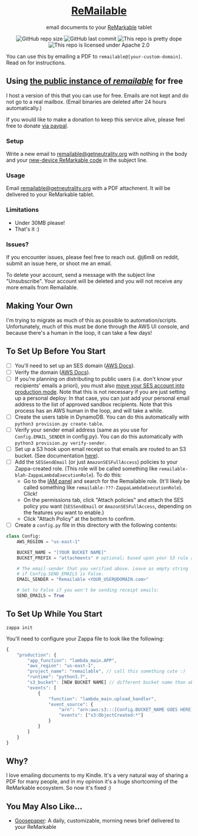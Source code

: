 <h1 align="center"><a href="https://remailable.getneutrality.org/">ReMailable</a></h1>
<p align="center">email documents to your <a href="https://remarkable.com">ReMarkable</a> tablet</p>

<p align="center">
<img alt="GitHub repo size" src="https://img.shields.io/github/repo-size/j6k4m8/remailable?style=for-the-badge" />
<img alt="GitHub last commit" src="https://img.shields.io/github/last-commit/j6k4m8/remailable?style=for-the-badge" />
<img alt="This repo is pretty dope" src="https://img.shields.io/badge/pretty%20dope-%F0%9F%91%8C-blue?style=for-the-badge" />
<img alt="This repo is licensed under Apache 2.0" src="https://img.shields.io/github/license/j6k4m8/remailable?style=for-the-badge" />
</p>

You can use this by emailing a PDF to `remailable@[your-custom-domain]`. Read on for instructions.

## Using <a href="https://remailable.getneutrality.org/">the public instance of _remailable_</a> for free

I host a version of this that you can use for free. Emails are not kept and do not go to a real mailbox. (Email binaries are deleted after 24 hours automatically.)

If you would like to make a donation to keep this service alive, please feel free to donate [via paypal](https://paypal.me/j6m8).

### Setup

Write a new email to [remailable@getneutrality.org](mailto:remailable@getneutrality.org) with nothing in the body and your [new-device ReMarkable code](https://my.remarkable.com/connect/mobile) in the subject line.

### Usage

Email [remailable@getneutrality.org](mailto:remailable@getneutrality.org) with a PDF attachment. It will be delivered to your ReMarkable tablet.

### Limitations

-   Under 30MB please!
-   That's it :)

### Issues?

If you encounter issues, please feel free to reach out. @j6m8 on reddit, submit an issue here, or shoot me an email.

To delete your account, send a message with the subject line "Unsubscribe". Your account will be deleted and you will not receive any more emails from Remailable.

## Making Your Own

I'm trying to migrate as much of this as possible to automation/scripts. Unfortunately, much of this must be done through the AWS UI console, and because there's a human in the loop, it can take a few days!

## To Set Up Before You Start

-   [ ] You'll need to set up an SES domain ([AWS Docs](https://docs.aws.amazon.com/ses/latest/DeveloperGuide/receiving-email-getting-started-before.html)).
-   [ ] Verify the domain ([AWS Docs](https://docs.aws.amazon.com/ses/latest/DeveloperGuide/receiving-email-getting-started-verify.html)).
-   [ ] If you're planning on distributing to public users (i.e. don't know your recipients' emails a priori), you must also [move your SES account into production mode](https://docs.aws.amazon.com/ses/latest/DeveloperGuide/request-production-access.html). Note that this is not necessary if you are just setting up a personal deploy: In that case, you can just add your personal email address to the list of approved sandbox recipients. Note that this process has an AWS human in the loop, and will take a while.
-   [ ] Create the users table in DynamoDB. You can do this automatically with `python3 provision.py create-table`.
-   [ ] Verify your sender email address (same as you use for `Config.EMAIL_SENDER` in config.py). You can do this automatically with `python3 provision.py verify-sender`.
-   [ ] Set up a S3 hook upon email receipt so that emails are routed to an S3 bucket. (See documentation [here](https://docs.aws.amazon.com/ses/latest/DeveloperGuide/receiving-email-getting-started-receipt-rule.html)).
-   [ ] Add the `SESSendEmail` (or just `AmazonSESFullAccess`) policies to your Zappa-created role. (This role will be called something like `remailable-blah-ZappaLambdaExecutionRole`). To do this:
   -  Go to the [IAM panel](https://console.aws.amazon.com/iam/home?region=us-east-1#/roles) and search for the Remailable role. (It'll likely be called something like `remailable-???-ZappaLambdaExecutionRole`). Click!
   -  On the permissions tab, click "Attach policies" and attach the SES policy you want (`SESSendEmail` or `AmazonSESFullAccess`, depending on the features you want to enable.)
   -  Click "Attach Policy" at the bottom to confirm.
-   [ ] Create a `config.py` file in this directory with the following contents:

```python
class Config:
    AWS_REGION = "us-east-1"

    BUCKET_NAME = "[YOUR BUCKET NAME]"
    BUCKET_PREFIX = "attachments" # optional; based upon your S3 rule above

    # The email-sender that you verified above. Leave as empty string
    # if Config.SEND_EMAILS is False.
    EMAIL_SENDER = "Remailable <YOUR_USER@DOMAIN.com>"

    # Set to False if you won't be sending receipt emails:
    SEND_EMAILS = True
```

## To Set Up While You Start

```shell
zappa init
```

You'll need to configure your Zappa file to look like the following:

```js
{
    "production": {
        "app_function": "lambda_main.APP",
        "aws_region": "us-east-1",
        "project_name": "remailable", // call this something cute :)
        "runtime": "python3.7",
        "s3_bucket": [NEW BUCKET NAME] // different bucket name than above
        "events": [
            {
                "function": "lambda_main.upload_handler",
                "event_source": {
                    "arn": "arn:aws:s3:::[Config.BUCKET_NAME GOES HERE]",
                    "events": ["s3:ObjectCreated:*"]
                }
            }
        ]
    }
}
```

## Why?

I love emailing documents to my Kindle. It's a very natural way of sharing a PDF for many people, and in my opinion it's a huge shortcoming of the ReMarkable ecosystem. So now it's fixed :)

## You May Also Like...

-   [Goosepaper](https://github.com/j6k4m8/goosepaper): A daily, customizable, morning news brief delivered to your ReMarkable
